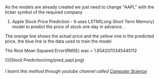 As the models are already created we just need to change "AAPL" with the ticker symbol of the required company

1. Apple Stock Price Prediction - It uses LSTM(Long Short Term Memory) model to predict the price of stock one day in advance.
.

The orange line shows the actual price and the yellow one is the predicted price, the blue line is the data used to train the model.

The Root Mean Squared Error(RMSE) was = 1.6542070345445112 

![](Stock Prediction/img/pred_aapl.png)

###### I learnt this method through youtube channel called [Computer Science](https://www.youtube.com/c/ComputerSciencecompsci112358)

